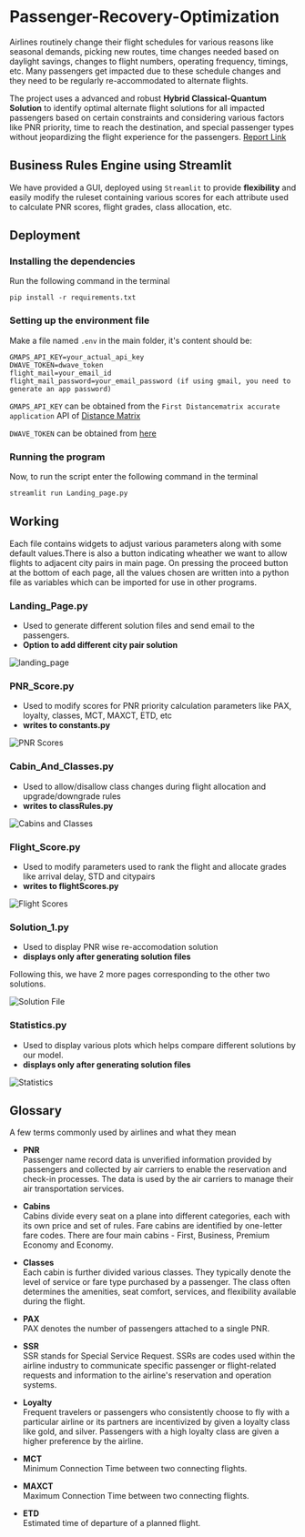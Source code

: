 # Passenger-Recovery-Optimization

Airlines routinely change their flight schedules for various reasons like seasonal demands, picking new routes, time changes needed based on daylight savings, changes to flight numbers,
operating frequency, timings, etc. Many passengers get impacted due to these schedule
changes and they need to be regularly re-accommodated to alternate flights. 

The project uses a advanced and robust **Hybrid Classical-Quantum Solution** to identify optimal alternate flight solutions for all impacted passengers based on certain constraints and considering various factors like PNR priority, time to reach the destination, and special passenger types without jeopardizing the flight experience for the passengers.
[Report Link](https://drive.google.com/file/d/1sPOJW-YTl1KlpY3xH9R1-QTFlTAFfTzS/view?usp=sharing)

## Business Rules Engine using Streamlit

We have provided a GUI, deployed using `Streamlit` to provide **flexibility** and easily modify the ruleset containing various scores for each attribute used to calculate PNR scores, flight grades, class allocation, etc.


## Deployment

### Installing the dependencies

Run the following command in the terminal
```
pip install -r requirements.txt
```

### Setting up the environment file

Make a file named `.env` in the main folder, it's content should be:
```
GMAPS_API_KEY=your_actual_api_key
DWAVE_TOKEN=dwave_token
flight_mail=your_email_id
flight_mail_password=your_email_password (if using gmail, you need to generate an app password)
```
`GMAPS_API_KEY` can be obtained from the `First Distancematrix accurate application` API of [Distance Matrix](https://distancematrix.ai/)

`DWAVE_TOKEN` can be obtained from [here](https://cloud.dwavesys.com/leap/)

### Running the program
Now, to run the script enter the following command in the terminal
```bash
streamlit run Landing_page.py
```


## Working

Each file contains widgets to adjust various parameters along with some default values.There is also a button indicating wheather we want to allow flights to adjacent city pairs in main page. On pressing the proceed button at the bottom of each page, all the values chosen are written into a python file as variables which can be imported for use in other programs.

### Landing_Page.py
- Used to generate different solution files and send email to the passengers.
- **Option to add different city pair solution**
  
![landing_page](./assets/Landing_Page_SS2.png)


 ### PNR_Score.py
- Used to modify scores for PNR priority calculation parameters like PAX, loyalty, classes, MCT, MAXCT, ETD, etc
- **writes to constants.py**
  
![PNR Scores](./assets/PNR_Score_SS2.png)

### Cabin_And_Classes.py
- Used to allow/disallow class changes during flight allocation and upgrade/downgrade rules
- **writes to classRules.py**
  
![Cabins and Classes](./assets/Cabin_Score_SS2.png)

### Flight_Score.py
- Used to modify parameters used to rank the flight and allocate grades like arrival delay, STD and citypairs
- **writes to flightScores.py**
  
![Flight Scores](./assets/Flight_Score_SS2.png)

### Solution_1.py
- Used to display PNR wise re-accomodation solution 
- **displays only after generating solution files**

Following this, we have 2 more pages corresponding to the other two solutions.
  
![Solution File](./assets/Solution_File_SS2.png)

### Statistics.py
- Used to display various plots which helps compare different solutions by our model.
- **displays only after generating solution files**
  
![Statistics](./assets/Statistics_SS2.png)



## Glossary

A few terms commonly used by airlines and what they mean

- **PNR**\
Passenger name record data is unverified information provided by passengers and collected by air carriers to enable the reservation and check-in processes. The data is used by the air carriers to manage their air transportation services.

- **Cabins**\
Cabins divide every seat on a plane into different categories, each with its own price and set of rules. Fare cabins are identified by one-letter fare codes. There are four main cabins - First, Business, Premium Economy and Economy.

- **Classes**\
Each cabin is further divided various classes. They typically denote the level of service or fare type purchased by a passenger. The class often determines the amenities, seat comfort, services, and flexibility available during the flight.  

- **PAX**\
PAX denotes the number of passengers attached to a single PNR.

- **SSR**\
SSR stands for Special Service Request. SSRs are codes used within the airline industry to communicate specific passenger or flight-related requests and information to the airline's reservation and operation systems.

- **Loyalty**\
Frequent travelers or passengers who consistently choose to fly with a particular airline or its partners are incentivized by given a loyalty class like gold, and silver. Passengers with a high loyalty class are given a higher preference by the airline.

- **MCT**\
Minimum Connection Time between two connecting flights.

- **MAXCT**\
Maximum Connection Time between two connecting flights.

- **ETD**\
Estimated time of departure of a planned flight.






